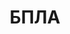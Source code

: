 ---
title: "БПЛА"
slug: "uav"
description: "Безпілотні літальні апарати та компоненти"
aliases: ["UAV", "uav"]
weight: 1
--- 